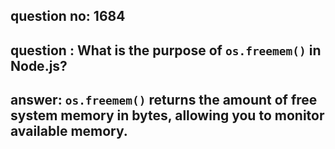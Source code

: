 
      
## question no: 1684

## question : What is the purpose of `os.freemem()` in Node.js?

## answer: `os.freemem()` returns the amount of free system memory in bytes, allowing you to monitor available memory.
      